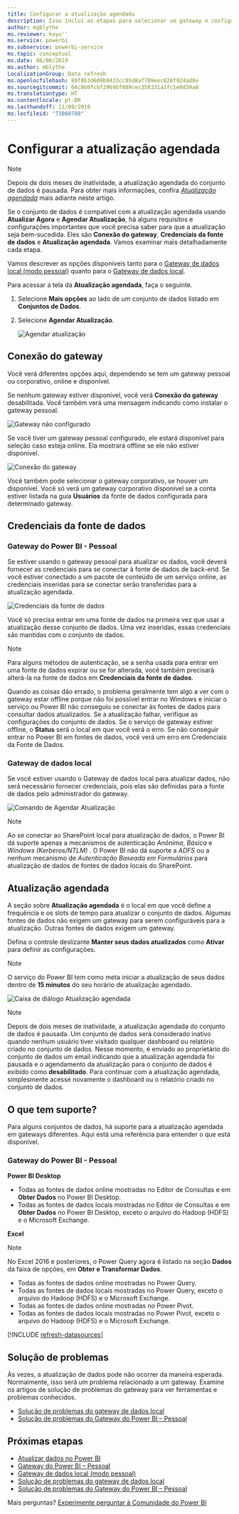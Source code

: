 ```yaml
---
title: Configurar a atualização agendada
description: Isso inclui as etapas para selecionar um gateway e configurar a atualização agendada.
author: mgblythe
ms.reviewer: kayu''
ms.service: powerbi
ms.subservice: powerbi-service
ms.topic: conceptual
ms.date: 06/06/2019
ms.author: mblythe
LocalizationGroup: Data refresh
ms.openlocfilehash: 89f8b3d609b9433cc85d8af709eec828f924ad8e
ms.sourcegitcommit: 64c860fcbf2969bf089cec358331a1fc1e0d39a8
ms.translationtype: HT
ms.contentlocale: pt-BR
ms.lasthandoff: 11/09/2019
ms.locfileid: "73860708"
---
```

# <a name="configure-scheduled-refresh"></a>Configurar a atualização agendada

>[!NOTE]
>Depois de dois meses de inatividade, a atualização agendada do conjunto de dados é pausada. Para obter mais informações, confira [*Atualização agendada*](#scheduled-refresh) mais adiante neste artigo.
>
>

Se o conjunto de dados é compatível com a atualização agendada usando **Atualizar Agora** e **Agendar Atualização**, há alguns requisitos e configurações importantes que você precisa saber para que a atualização seja bem-sucedida. Eles são **Conexão do gateway**, **Credenciais da fonte de dados** e **Atualização agendada**. Vamos examinar mais detalhadamente cada etapa.

Vamos descrever as opções disponíveis tanto para o [Gateway de dados local (modo pessoal)](service-gateway-personal-mode.md) quanto para o [Gateway de dados local](service-gateway-onprem.md).

Para acessar a tela da **Atualização agendada**, faça o seguinte.

1. Selecione **Mais opções** ao lado de um conjunto de dados listado em **Conjuntos de Dados**.
2. Selecione **Agendar Atualização**.

    ![Agendar atualização](media/refresh-scheduled-refresh/dataset-menu.png)

## <a name="gateway-connection"></a>Conexão do gateway
Você verá diferentes opções aqui, dependendo se tem um gateway pessoal ou corporativo, online e disponível.

Se nenhum gateway estiver disponível, você verá **Conexão do gateway** desabilitada. Você também verá uma mensagem indicando como instalar o gateway pessoal.

![Gateway não configurado](media/refresh-scheduled-refresh/gateway-not-configured.png)

Se você tiver um gateway pessoal configurado, ele estará disponível para seleção caso esteja online. Ela mostrará offline se ele não estiver disponível.

![Conexão do gateway](media/refresh-scheduled-refresh/gateway-connection.png)

Você também pode selecionar o gateway corporativo, se houver um disponível. Você só verá um gateway corporativo disponível se a conta estiver listada na guia **Usuários** da fonte de dados configurada para determinado gateway.

## <a name="data-source-credentials"></a>Credenciais da fonte de dados
### <a name="power-bi-gateway---personal"></a>Gateway do Power BI - Pessoal
Se estiver usando o gateway pessoal para atualizar os dados, você deverá fornecer as credenciais para se conectar à fonte de dados de back-end. Se você estiver conectado a um pacote de conteúdo de um serviço online, as credenciais inseridas para se conectar serão transferidas para a atualização agendada.

![Credenciais da fonte de dados](media/refresh-scheduled-refresh/data-source-credentials-pgw.png)

Você só precisa entrar em uma fonte de dados na primeira vez que usar a atualização desse conjunto de dados. Uma vez inseridas, essas credenciais são mantidas com o conjunto de dados.

> [!NOTE]
> Para alguns métodos de autenticação, se a senha usada para entrar em uma fonte de dados expirar ou se for alterada, você também precisará alterá-la na fonte de dados em **Credenciais da fonte de dados**.
>
>

Quando as coisas dão errado, o problema geralmente tem algo a ver com o gateway estar offline porque não foi possível entrar no Windows e iniciar o serviço ou Power BI não conseguiu se conectar às fontes de dados para consultar dados atualizados. Se a atualização falhar, verifique as configurações do conjunto de dados. Se o serviço de gateway estiver offline, o **Status** será o local em que você verá o erro. Se não conseguir entrar no Power BI em fontes de dados, você verá um erro em Credenciais da Fonte de Dados.

### <a name="on-premises-data-gateway"></a>Gateway de dados local
Se você estiver usando o Gateway de dados local para atualizar dados, não será necessário fornecer credenciais, pois elas são definidas para a fonte de dados pelo administrador do gateway.

![Comando de Agendar Atualização](media/refresh-scheduled-refresh/data-source-credentials-egw.png)

> [!NOTE]
> Ao se conectar ao SharePoint local para atualização de dados, o Power BI dá suporte apenas a mecanismos de autenticação *Anônima*, *Básica* e *Windows (Kerberos/NTLM)* . O Power BI não dá suporte a *ADFS* ou a nenhum mecanismo de *Autenticação Baseada em Formulários* para atualização de dados de fontes de dados locais do SharePoint.
>
>

## <a name="scheduled-refresh"></a>Atualização agendada
A seção sobre **Atualização agendada** é o local em que você define a frequência e os slots de tempo para atualizar o conjunto de dados. Algumas fontes de dados não exigem um gateway para serem configuráveis para a atualização. Outras fontes de dados exigem um gateway.

Defina o controle deslizante **Manter seus dados atualizados** como **Ativar** para definir as configurações.

> [!NOTE]
> O serviço do Power BI tem como meta iniciar a atualização de seus dados dentro de **15 minutos** do seu horário de atualização agendado.
>
>

![Caixa de diálogo Atualização agendada](media/refresh-scheduled-refresh/scheduled-refresh.png)

> [!NOTE]
> Depois de dois meses de inatividade, a atualização agendada do conjunto de dados é pausada. Um conjunto de dados será considerado inativo quando nenhum usuário tiver visitado qualquer dashboard ou relatório criado no conjunto de dados. Nesse momento, é enviado ao proprietário do conjunto de dados um email indicando que a atualização agendada foi pausada e o agendamento da atualização para o conjunto de dados é exibido como **desabilitado**. Para continuar com a atualização agendada, simplesmente acesse novamente o dashboard ou o relatório criado no conjunto de dados.
>
>

## <a name="whats-supported"></a>O que tem suporte?
Para alguns conjuntos de dados, há suporte para a atualização agendada em gateways diferentes. Aqui está uma referência para entender o que está disponível.

### <a name="power-bi-gateway---personal"></a>Gateway do Power BI - Pessoal
**Power BI Desktop**

* Todas as fontes de dados online mostradas no Editor de Consultas e em **Obter Dados** no Power BI Desktop.
* Todas as fontes de dados locais mostradas no Editor de Consultas e em **Obter Dados** no Power BI Desktop, exceto o arquivo do Hadoop (HDFS) e o Microsoft Exchange.

**Excel**

> [!NOTE]
> No Excel 2016 e posteriores, o Power Query agora é listado na seção **Dados** da faixa de opções, em **Obter e Transformar Dados**.
>
>

* Todas as fontes de dados online mostradas no Power Query.
* Todas as fontes de dados locais mostradas no Power Query, exceto o arquivo do Hadoop (HDFS) e o Microsoft Exchange.
* Todas as fontes de dados online mostradas no Power Pivot.
* Todas as fontes de dados locais mostradas no Power Pivot, exceto o arquivo do Hadoop (HDFS) e o Microsoft Exchange.

<!-- Refresh Data sources-->
[!INCLUDE [refresh-datasources](./includes/refresh-datasources.md)]

## <a name="troubleshooting"></a>Solução de problemas
Às vezes, a atualização de dados pode não ocorrer da maneira esperada. Normalmente, isso será um problema relacionado a um gateway. Examine os artigos de solução de problemas do gateway para ver ferramentas e problemas conhecidos.

- [Solução de problemas do gateway de dados local](service-gateway-onprem-tshoot.md)
- [Solução de problemas do Gateway do Power BI – Pessoal](service-admin-troubleshooting-power-bi-personal-gateway.md)

## <a name="next-steps"></a>Próximas etapas
- [Atualizar dados no Power BI](refresh-data.md)  
- [Gateway do Power BI – Pessoal](service-gateway-personal-mode.md)  
- [Gateway de dados local (modo pessoal)](service-gateway-onprem.md)  
- [Solução de problemas do gateway de dados local](service-gateway-onprem-tshoot.md)  
- [Solução de problemas do Gateway do Power BI – Pessoal](service-admin-troubleshooting-power-bi-personal-gateway.md)  

Mais perguntas? [Experimente perguntar à Comunidade do Power BI](https://community.powerbi.com/)

